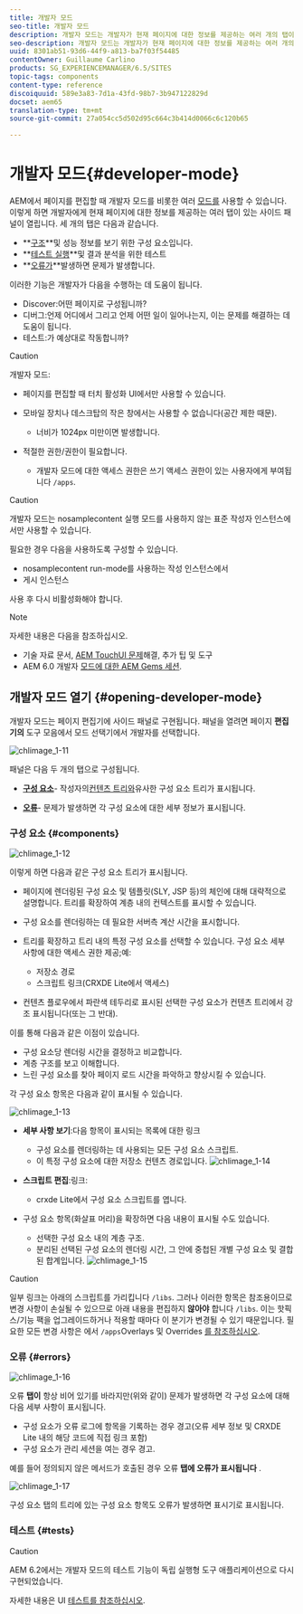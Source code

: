 ```yaml
---
title: 개발자 모드
seo-title: 개발자 모드
description: 개발자 모드는 개발자가 현재 페이지에 대한 정보를 제공하는 여러 개의 탭이 있는 사이드 패널을 엽니다
seo-description: 개발자 모드는 개발자가 현재 페이지에 대한 정보를 제공하는 여러 개의 탭이 있는 사이드 패널을 엽니다
uuid: 8301ab51-93d6-44f9-a813-ba7f03f54485
contentOwner: Guillaume Carlino
products: SG_EXPERIENCEMANAGER/6.5/SITES
topic-tags: components
content-type: reference
discoiquuid: 589e3a83-7d1a-43fd-98b7-3b947122829d
docset: aem65
translation-type: tm+mt
source-git-commit: 27a054cc5d502d95c664c3b414d0066c6c120b65

---
```



# 개발자 모드{#developer-mode}

AEM에서 페이지를 편집할 때 개발자 모드를 비롯한 여러 [모드를](/help/sites-authoring/author-environment-tools.md#modestouchoptimizedui) 사용할 수 있습니다. 이렇게 하면 개발자에게 현재 페이지에 대한 정보를 제공하는 여러 탭이 있는 사이드 패널이 열립니다. 세 개의 탭은 다음과 같습니다.

* **[구조](#components)**및 성능 정보를 보기 위한 구성 요소입니다.
* **[테스트 실행](#tests)**및 결과 분석을 위한 테스트
* **[오류가](#errors)**발생하면 문제가 발생합니다.

이러한 기능은 개발자가 다음을 수행하는 데 도움이 됩니다.

* Discover:어떤 페이지로 구성됩니까?
* 디버그:언제 어디에서 그리고 언제 어떤 일이 일어나는지, 이는 문제를 해결하는 데 도움이 됩니다.
* 테스트:가 예상대로 작동합니까?

>[!CAUTION]
>
>개발자 모드:
>
>* 페이지를 편집할 때 터치 활성화 UI에서만 사용할 수 있습니다.
>* 모바일 장치나 데스크탑의 작은 창에서는 사용할 수 없습니다(공간 제한 때문).
>
>    * 너비가 1024px 미만이면 발생합니다.
>
>* 적절한 권한/권한이 필요합니다.
>
>    * 개발자 모드에 대한 액세스 권한은 쓰기 액세스 권한이 있는 사용자에게 부여됩니다 `/apps`.
>

>[!CAUTION]
>
>개발자 모드는 nosamplecontent 실행 모드를 사용하지 않는 표준 작성자 인스턴스에서만 사용할 수 있습니다.
>
>필요한 경우 다음을 사용하도록 구성할 수 있습니다.
>
>* nosamplecontent run-mode를 사용하는 작성 인스턴스에서
>* 게시 인스턴스
>
>
사용 후 다시 비활성화해야 합니다.

>[!NOTE]
>
>자세한 내용은 다음을 참조하십시오.
>
>* 기술 자료 문서, [AEM TouchUI 문제](https://helpx.adobe.com/experience-manager/kb/troubleshooting-aem-touchui-issues.html)해결, 추가 팁 및 도구
>* AEM 6.0 개발자 [모드에 대한 AEM Gems 세션](https://docs.adobe.com/content/ddc/en/gems/aem-6-0-developer-mode.html).
>



## 개발자 모드 열기 {#opening-developer-mode}

개발자 모드는 페이지 편집기에 사이드 패널로 구현됩니다. 패널을 열려면 페이지 **편집기의** 도구 모음에서 모드 선택기에서 개발자를 선택합니다.

![chlimage_1-11](assets/chlimage_1-11.png)

패널은 다음 두 개의 탭으로 구성됩니다.

* **[구성 요소](/help/sites-developing/developer-mode.md#components)**- 작성자의[컨텐츠 트리와](/help/sites-authoring/author-environment-tools.md#content-tree)유사한 구성 요소 트리가 표시됩니다.

* **[오류](/help/sites-developing/developer-mode.md#errors)**- 문제가 발생하면 각 구성 요소에 대한 세부 정보가 표시됩니다.

### 구성 요소 {#components}

![chlimage_1-12](assets/chlimage_1-12.png)

이렇게 하면 다음과 같은 구성 요소 트리가 표시됩니다.

* 페이지에 렌더링된 구성 요소 및 템플릿(SLY, JSP 등)의 체인에 대해 대략적으로 설명합니다. 트리를 확장하여 계층 내의 컨텍스트를 표시할 수 있습니다.
* 구성 요소를 렌더링하는 데 필요한 서버측 계산 시간을 표시합니다.
* 트리를 확장하고 트리 내의 특정 구성 요소를 선택할 수 있습니다. 구성 요소 세부 사항에 대한 액세스 권한 제공;예:

   * 저장소 경로
   * 스크립트 링크(CRXDE Lite에서 액세스)

* 컨텐츠 플로우에서 파란색 테두리로 표시된 선택한 구성 요소가 컨텐츠 트리에서 강조 표시됩니다(또는 그 반대).

이를 통해 다음과 같은 이점이 있습니다.

* 구성 요소당 렌더링 시간을 결정하고 비교합니다.
* 계층 구조를 보고 이해합니다.
* 느린 구성 요소를 찾아 페이지 로드 시간을 파악하고 향상시킬 수 있습니다.

각 구성 요소 항목은 다음과 같이 표시될 수 있습니다.

![chlimage_1-13](assets/chlimage_1-13.png)

* **세부 사항 보기**:다음 항목이 표시되는 목록에 대한 링크

   * 구성 요소를 렌더링하는 데 사용되는 모든 구성 요소 스크립트.
   * 이 특정 구성 요소에 대한 저장소 컨텐츠 경로입니다.
   ![chlimage_1-14](assets/chlimage_1-14.png)

* **스크립트 편집**:링크:

   * crxde Lite에서 구성 요소 스크립트를 엽니다.

* 구성 요소 항목(화살표 머리)을 확장하면 다음 내용이 표시될 수도 있습니다.

   * 선택한 구성 요소 내의 계층 구조.
   * 분리된 선택된 구성 요소의 렌더링 시간, 그 안에 중첩된 개별 구성 요소 및 결합된 합계입니다.
   ![chlimage_1-15](assets/chlimage_1-15.png)

>[!CAUTION]
>
>일부 링크는 아래의 스크립트를 가리킵니다 `/libs`. 그러나 이러한 항목은 참조용이므로 변경 사항이 손실될 수 있으므로 아래 내용을 편집하지 **않아야** 합니다 `/libs`. 이는 핫픽스/기능 팩을 업그레이드하거나 적용할 때마다 이 분기가 변경될 수 있기 때문입니다. 필요한 모든 변경 사항은 에서 `/apps`Overlays 및 Overrides [를 참조하십시오](/help/sites-developing/overlays.md).

### 오류 {#errors}

![chlimage_1-16](assets/chlimage_1-16.png)

오류 **탭이** 항상 비어 있기를 바라지만(위와 같이) 문제가 발생하면 각 구성 요소에 대해 다음 세부 사항이 표시됩니다.

* 구성 요소가 오류 로그에 항목을 기록하는 경우 경고(오류 세부 정보 및 CRXDE Lite 내의 해당 코드에 직접 링크 포함)
* 구성 요소가 관리 세션을 여는 경우 경고.

예를 들어 정의되지 않은 메서드가 호출된 경우 오류 **탭에 오류가 표시됩니다** .

![chlimage_1-17](assets/chlimage_1-17.png)

구성 요소 탭의 트리에 있는 구성 요소 항목도 오류가 발생하면 표시기로 표시됩니다.

### 테스트 {#tests}

>[!CAUTION]
>
>AEM 6.2에서는 개발자 모드의 테스트 기능이 독립 실행형 도구 애플리케이션으로 다시 구현되었습니다.
>
>자세한 내용은 UI [테스트를 참조하십시오](/help/sites-developing/hobbes.md).

